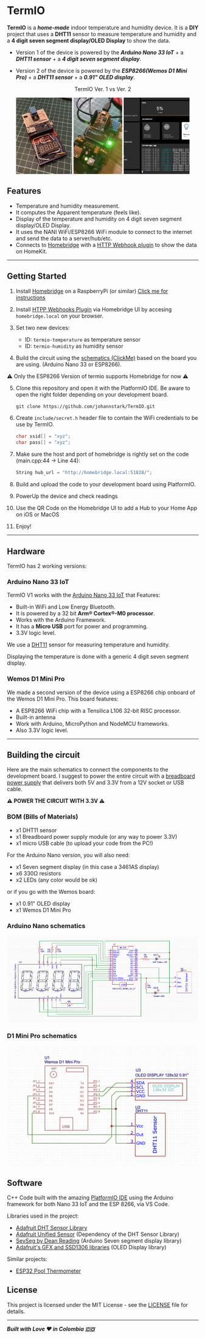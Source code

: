 # TermIO

**TermIO** is a ***home-made*** indoor temperature and humidity device. It is a **DIY** project that uses a **DHT11** sensor to measure temperature and humidity and a **4 digit seven segment display/OLED Display** to show the data.

* Version 1 of the device is powered by the ***Arduino Nano 33 IoT*** + a ***DHT11 sensor*** + a ***4 digit seven segment display***.

* Version 2 of the device is powered by the ***ESP8266(Wemos D1 Mini Pro)*** + a ***DHT11 sensor*** + a ***0.91" OLED display***.

<div style="text-align:center">

TermIO Ver. 1 vs Ver. 2

<img src='docs_assets/IMG_1188.jpeg' alt="TermIO Version 1" style="height: 200px"/>
<img src='docs_assets/IMG_8AA9019B3988-1.jpeg' alt="TermIO Version 2" style="height: 200px"/>
<img src='docs_assets/TermIo%20Homebridge.jpeg' alt="TermIO Homebridge UI" style="height: 200px"/>
</div>

## Features

* Temperature and humidity measurement.
* It computes the Apparent temperature (feels like).
* Display of the temperature and humidity on 4 digit seven segment display/OLED Display.
* It uses the NANI WiFi/ESP8266 WiFi module to connect to the internet and send the data to a server/hub/etc.
* Connects to [Homebridge](https://homebridge.io) with a [HTTP Webhook plugin](https://www.npmjs.com/package/homebridge-http-webhooks) to show the data on HomeKit.

***

## Getting Started

1. Install [Homebridge](https://homebridge.io) on a RaspberryPi (or similar) [Click me for instructions](https://github.com/homebridge/homebridge-raspbian-image/wiki/Getting-Started)
2. Install [HTPP Webhooks Plugin](https://github.com/benzman81/homebridge-http-webhooks#readme) via Homebridge UI by accesing `homebridge.local` on your browser.
3. Set two new devices:

    * ID: `termio-temperature` as temperature sensor
    * ID: `termio-humidity` as humidity sensor
    
4. Build the circuit using the [schematics (ClickMe)](#building-the-circuit) based on the board you are using. (Arduino Nano 33 or ESP8266). 

:warning: Only the ESP8266 Version of termio supports Homebridge for now :warning:

5. Clone this repository and open it with the PlatformIO IDE. Be aware to open the right folder depending on your development board.
    
    ```shell
    git clone https://github.com/johannstark/TermIO.git
    ```

6. Create `include/secret.h` header file to contain the WiFi credentials to be use by TermIO.
    
    ```c++
    char ssid[] = "xyz";          
    char pass[] = "xyz"; 
    ```
    
7. Make sure the host and port of homebridge is rightly set on the code (main.cpp:44 -> Line 44):

    ```c++
    String hub_url = "http://homebridge.local:51828/";
    ```
    
8. Build and upload the code to your development board using PlatformIO.
    
9. PowerUp the device and check readings

10. Use the QR Code on the Homebridge UI to add a Hub to your Home App on iOS or MacOS

11. Enjoy!

***

## Hardware

TermIO has 2 working versions:

### Arduino Nano 33 IoT

TermIO V1 works with the [Arduino Nano 33 IoT](https://store-usa.arduino.cc/products/arduino-nano-33-iot) that Features:

* Built-in WiFi and Low Energy Bluetooth.
* It is powered by a 32 bit **Arm® Cortex®-M0 processor**.
* Works with the Arduino Framework.
* It has a **Micro USB** port for power and programming.
* 3.3V logic level.

We use a [DHT11](https://www.adafruit.com/product/386) sensor for measuring temperature and humidity.

Displaying the temperature is done with a generic 4 digit seven segment display.

### Wemos D1 Mini Pro

We made a second version of the device using a ESP8266 chip onboard of the Wemos D1 Mini Pro. This board features:

* A ESP8266 WiFi chip with a Tensilica L106 32-bit RISC processor.
* Built-in antenna
* Work with Arduino, MicroPython and NodeMCU frameworks.
* Also 3.3V logic level.

***

## Building the circuit

Here are the main schematics to connect the components to the development board. I suggest to power the entire circuit with a [breadboard power supply](https://www.amazon.com/-/es/ALAMSCN-alimentación-tablero-soldadura-bater%C3%ADa/dp/B08JYPMCZY/ref=sr_1_3?keywords=breadboard+power+supply+module&qid=1672180516&sr=8-3) that delivers both 5V and 3.3V from a 12V socket or USB cable.

**:warning: POWER THE CIRCUIT WITH 3.3V :warning:**

### BOM (Bills of Materials)

* x1 DHT11 sensor
* x1 Breadboard power supply module (or any way to power 3.3V)
* x1 micro USB cable (to upload your code from the PC!)

For the Arduino Nano version, you will also need:

* x1 Seven segment display (in this case a 3461AS display)
* x6 330Ω resistors
* x2 LEDs (any color would be ok)

or if you go with the Wemos board:

* x1 0.91" OLED display
* x1 Wemos D1 Mini Pro

### Arduino Nano schematics

![ArduSchematics](nano33iot/schematics/TermIO%20Schm.png)

### D1 Mini Pro schematics

![ESPSchematics](esp8266/schematics/esp8266_schm.png)

## Software

C++ Code built with the amazing [PlatformIO IDE](https://platformio.org/) using the Arduino framework for both Nano 33 IoT and the ESP 8266, via VS Code.

Libraries used in the project:

* [Adafruit DHT Sensor Library](https://registry.platformio.org/libraries/adafruit/DHT%20sensor%20library)
* [Adafruit Unified Sensor](https://registry.platformio.org/libraries/adafruit/Adafruit%20Unified%20Sensor) (Dependency of the DHT Sensor Library)
* [SevSeg by Dean Reading](https://registry.platformio.org/libraries/Dean%20Reading/SevSeg) (Arduino Seven segment display library)
* [Adafruit's GFX and SSD1306 libraries](https://registry.platformio.org/libraries/adafruit/Adafruit%20GFX%20Library) (OLED Display library)

Similar projects:

* [ESP32 Pool Thermometer](https://www.instructables.com/ESP32-Pool-Thermometer-Works-With-HomeKit-and-Alex/)

## License

This project is licensed under the MIT License - see the [LICENSE](LICENSE) file for details.

***

***Built with Love :heart: in Colombia :colombia:***
